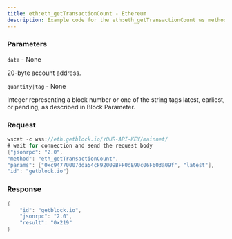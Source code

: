 ```yaml
---
title: eth:eth_getTransactionCount - Ethereum
description: Example code for the eth:eth_getTransactionCount ws method. Сomplete guide on how to use eth:eth_getTransactionCount ws in GetBlock.io Web3 documentation.
---
```


### Parameters


`data` - None

20-byte account address.

`quantity|tag` - None

Integer representing a block number or one of the string tags latest,
earliest, or pending, as described in Block Parameter.

### Request

``` java
wscat -c wss://eth.getblock.io/YOUR-API-KEY/mainnet/ 
# wait for connection and send the request body 
{"jsonrpc": "2.0",
"method": "eth_getTransactionCount",
"params": ["0xc94770007dda54cF92009BFF0dE90c06F603a09f", "latest"],
"id": "getblock.io"}
```

###  Response

``` java
{
    "id": "getblock.io",
    "jsonrpc": "2.0",
    "result": "0x219"
}
```


